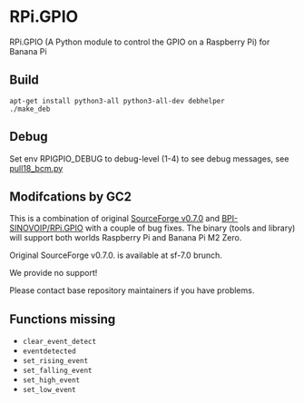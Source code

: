 # RPi.GPIO

RPi.GPIO (A Python module to control the GPIO on a Raspberry Pi) for Banana Pi 

## Build

```
apt-get install python3-all python3-all-dev debhelper
./make_deb
```

## Debug

Set env RPIGPIO_DEBUG to debug-level (1-4) to see debug messages, see [pull18_bcm.py](https://github.com/GrazerComputerClub/RPi.GPIO/blob/master/test/pull18_bcm.py) 

## Modifcations by GC2

This is a combination of original [SourceForge v0.7.0](https://sourceforge.net/p/raspberry-gpio-python/code/ci/default/tree/) and [BPI-SINOVOIP/RPi.GPIO](https://github.com/BPI-SINOVOIP/RPi.GPIO) with a couple of bug fixes.
The binary (tools and library) will support both worlds Raspberry Pi and Banana Pi M2 Zero.

Original SourceForge v0.7.0. is available at sf-7.0 brunch.

We provide no support! 

Please contact base repository maintainers if you have problems.

## Functions missing

* `clear_event_detect`
* `eventdetected`
* `set_rising_event`
* `set_falling_event`
* `set_high_event`
* `set_low_event`


